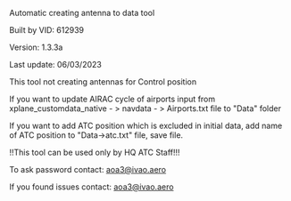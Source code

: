 Automatic creating antenna to data tool

Built by VID: 612939

Version: 1.3.3a

Last update: 06/03/2023

This tool not creating antennas for Control position

If you want to update AIRAC cycle of airports input from xplane_customdata_native - > navdata - > Airports.txt file to "Data" folder

If you want to add ATC position which is excluded in initial data, add name of ATC position to "Data->atc.txt" file, save file.

!!This tool can be used only by HQ ATC Staff!!!

To ask password contact: aoa3@ivao.aero

If you found issues contact: aoa3@ivao.aero
